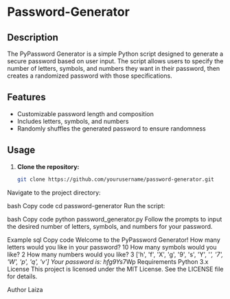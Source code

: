 # Password-Generator
## Description
The PyPassword Generator is a simple Python script designed to generate a secure password based on user input. The script allows users to specify the number of letters, symbols, and numbers they want in their password, then creates a randomized password with those specifications.

## Features
- Customizable password length and composition
- Includes letters, symbols, and numbers
- Randomly shuffles the generated password to ensure randomness

## Usage
1. **Clone the repository:**
   ```bash
   git clone https://github.com/yourusername/password-generator.git
Navigate to the project directory:

bash
Copy code
cd password-generator
Run the script:

bash
Copy code
python password_generator.py
Follow the prompts to input the desired number of letters, symbols, and numbers for your password.

Example
sql
Copy code
Welcome to the PyPassword Generator!
How many letters would you like in your password?
10
How many symbols would you like?
2
How many numbers would you like?
3
['h', 'f', 'X', 'g', '9', 's', 'Y', '*', '7', 'W', 'p', 'q', 'v']
Your password is: hfg9Ys*7Wp
Requirements
Python 3.x
License
This project is licensed under the MIT License. See the LICENSE file for details.

Author
Laiza
